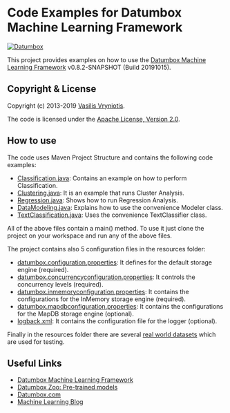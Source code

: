 Code Examples for Datumbox Machine Learning Framework
=====================================================

[![Datumbox](http://www.datumbox.com/img/logo.png)](http://www.datumbox.com/)

This project provides examples on how to use the [Datumbox Machine Learning Framework](https://github.com/datumbox/datumbox-framework/) v0.8.2-SNAPSHOT (Build 20191015).

Copyright & License
-------------------

Copyright (c) 2013-2019 [Vasilis Vryniotis](http://blog.datumbox.com/author/bbriniotis/). 

The code is licensed under the [Apache License, Version 2.0](./LICENSE).

How to use
----------

The code uses Maven Project Structure and contains the following code examples:

- [Classification.java](./src/main/java/com/datumbox/examples/Classification.java): Contains an example on how to perform Classification.
- [Clustering.java](./src/main/java/com/datumbox/examples/Clustering.java): It is an example that runs Cluster Analysis.
- [Regression.java](./src/main/java/com/datumbox/examples/Regression.java): Shows how to run Regression Analysis.
- [DataModeling.java](./src/main/java/com/datumbox/examples/DataModeling.java): Explains how to use the convenience Modeler class.
- [TextClassification.java](./src/main/java/com/datumbox/examples/TextClassification.java): Uses the convenience TextClassifier class.

All of the above files contain a main() method. To use it just clone the project on your workspace and run any of the above files.

The project contains also 5 configuration files in the resources folder:

- [datumbox.configuration.properties](./src/main/resources/datumbox.configuration.properties): It defines for the default storage engine (required).
- [datumbox.concurrencyconfiguration.properties](./src/main/resources/datumbox.concurrencyconfiguration.properties): It controls the concurrency levels (required).
- [datumbox.inmemoryconfiguration.properties](./src/main/resources/datumbox.inmemoryconfiguration.properties): It contains the configurations for the InMemory storage engine (required).
- [datumbox.mapdbconfiguration.properties](./src/main/resources/datumbox.mapdbconfiguration.properties): It contains the configurations for the MapDB storage engine (optional).
- [logback.xml](./src/main/resources/logback.xml): It contains the configuration file for the logger (optional).

Finally in the resources folder there are several [real world datasets](./src/main/resources/datasets/) which are used for testing.

Useful Links
------------

- [Datumbox Machine Learning Framework](https://github.com/datumbox/datumbox-framework/)
- [Datumbox Zoo: Pre-trained models](https://github.com/datumbox/datumbox-framework-zoo/)
- [Datumbox.com](http://www.datumbox.com/)
- [Machine Learning Blog](http://blog.datumbox.com/)

